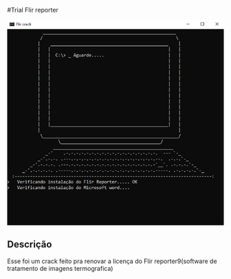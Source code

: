 #Trial Flir reporter

![vba](preview/app.PNG)

## Descrição

Esse foi um crack feito pra renovar a licença do Flir reporter9(software de tratamento de imagens termografica)
